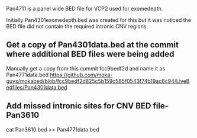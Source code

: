 Pan4711 is a panel wide BED file for VCP2 used for exomedepth.

Initially Pan4301exomedepth.bed was created for this but it was noticed the BED file did not contain the required intronic CNV regions.


## Get a copy of Pan4301data.bed at the commit where additional BED files were being added

Manually get a copy from this commit fcc9bedf2d and name it as Pan4771data.bed
https://github.com/moka-guys/mokabed/blob/fcc9bedf2d825c5b159c585f0543f74b19ac6c94/LiveBedfiles/Pan4301data.bed


## Add missed intronic sites for CNV BED file- Pan3610
cat Pan3610.bed >> Pan4771data.bed

